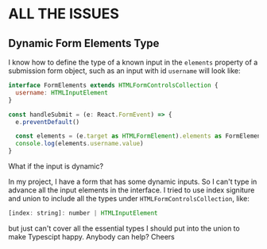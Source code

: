 # ALL THE ISSUES

## Dynamic Form Elements Type

I know how to define the type of a known input in the `elements` property of a submission form object, such as an input with id `username` will look like:

```javascript
interface FormElements extends HTMLFormControlsCollection {
  username: HTMLInputElement
}

const handleSubmit = (e: React.FormEvent) => {
  e.preventDefault()

  const elements = (e.target as HTMLFormElement).elements as FormElements
  console.log(elements.username.value)
}

```

What if the input is dynamic?

In my project, I have a form that has some dynamic inputs. So I can't type in advance all the input elements in the interface. I tried to use index signiture and union to include all the types under `HTMLFormControlsCollection`, like:

```javascript
[index: string]: number | HTMLInputElement
```

but just can't cover all the essential types I should put into the union to make Typescipt happy. Anybody can help? Cheers
